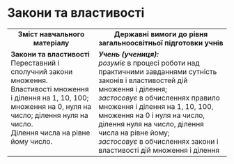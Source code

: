 # Закони та властивості
<table>
  <tr>
    <td width="40%" align="center"><b>Зміст навчального матеріалу<b></td>
    <td width="60%" align="center"><b>Державні вимоги до рівня загальноосвітньої підготовки учнів</b></td>
  </tr>
  <tr>
    <td width="40%" style="vertical-align:top !important;"><b>Закони та властивості</b><br>
Переставний і сполучний закони множення.<br>
Властивості множення і ділення на 1, 10, 100; множення на 0, нуля на число; ділення нуля на число.<br>
Ділення числа на рівне йому число.<br></td>
    <td width="60%" style="vertical-align:top !important;"><i><b>Учень (учениця):</b></i><br>
<i>розуміє</i> в процесі роботи над практичними завданнями сутність законів і властивостей дій множення і ділення;<br>
<i>застосовує</i> в обчисленнях правило множення і ділення на 1, 10, 100, множення на 0 і нуля на число, ділення нуля на число, ділення числа на рівне йому;<br>
<i>застосовує</i> в обчисленнях закони і властивості дій множення і ділення<br></td>
  </tr>
</table>
